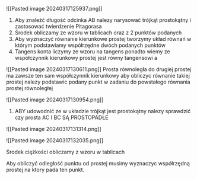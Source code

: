![[Pasted image 20240317125937.png]]

1) Aby znaleźć długość odcinka AB nalezy narysować trójkąt prostokątny i zastosować twierdzenie Pitagorasa
2) Środek obliczamy ze wzoru w tablicach oraz z 2 punktów podanych
3) Aby wyznaczyć równanie kierunkowe prostej tworzymy układ równań w którym podstawiamy współrzędne dwóch podanych punktów
4) Tangens konta liczymy  ze wzoru na tangens ponadto  wiemy ze współczynnik kierunkowy prostej jest równy tangensowi a


![[Pasted image 20240317130611.png]]
Prosta równoległa do drugiej prostej ma zawsze ten sam współczynnik kierunkowy aby obliczyc równanie takiej prostej nalezy podstawic podany punkt  w zadaniu do powstałego równania prostej równoległej


![[Pasted image 20240317130954.png]]

1) ABY udowodnić ze w układzie trójkąt jest prostokątny nalezy sprawdzić czy prosta AC I BC SĄ PROSTOPADŁE


![[Pasted image 20240317131314.png]]



![[Pasted image 20240317132035.png]]

Środek ciężkości obliczamy z wzoru w tablicach

Aby obliczyć odległość punktu od prostej musimy wyznaczyc współrzędną prostej na ktory pada ten punkt.